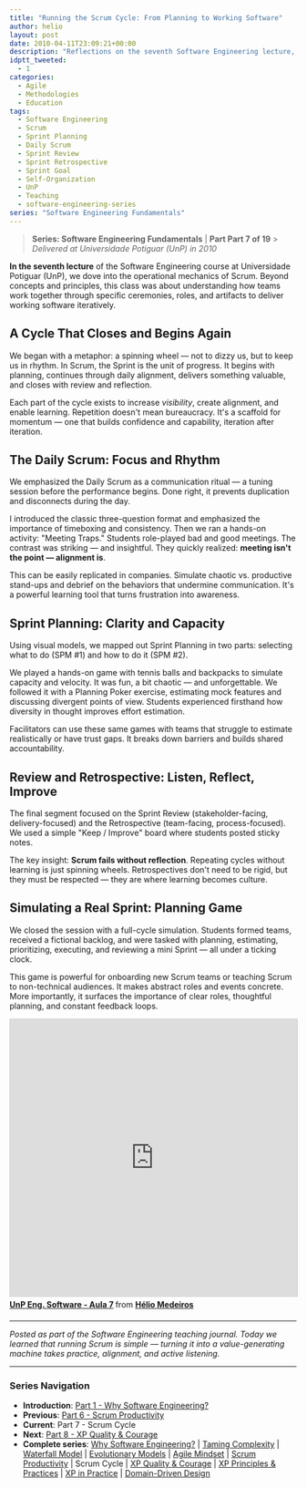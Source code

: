 ```yaml
---
title: "Running the Scrum Cycle: From Planning to Working Software"
author: helio
layout: post
date: 2010-04-11T23:09:21+00:00
description: "Reflections on the seventh Software Engineering lecture, exploring the Scrum operational cycle, roles, ceremonies, and how teams self-organize around value delivery."
idptt_tweeted:
  - 1
categories:
  - Agile
  - Methodologies
  - Education
tags:
  - Software Engineering
  - Scrum
  - Sprint Planning
  - Daily Scrum
  - Sprint Review
  - Sprint Retrospective
  - Sprint Goal
  - Self-Organization
  - UnP
  - Teaching
  - software-engineering-series
series: "Software Engineering Fundamentals"
---
```


> **Series: Software Engineering Fundamentals** | **Part Part 7 of 19** > _Delivered at Universidade Potiguar (UnP) in 2010_

**In the seventh lecture** of the Software Engineering course at Universidade Potiguar (UnP), we dove into the operational mechanics of Scrum. Beyond concepts and principles, this class was about understanding how teams work together through specific ceremonies, roles, and artifacts to deliver working software iteratively.

## A Cycle That Closes and Begins Again

We began with a metaphor: a spinning wheel — not to dizzy us, but to keep us in rhythm. In Scrum, the Sprint is the unit of progress. It begins with planning, continues through daily alignment, delivers something valuable, and closes with review and reflection.

Each part of the cycle exists to increase _visibility_, create alignment, and enable learning. Repetition doesn't mean bureaucracy. It's a scaffold for momentum — one that builds confidence and capability, iteration after iteration.

## The Daily Scrum: Focus and Rhythm

We emphasized the Daily Scrum as a communication ritual — a tuning session before the performance begins. Done right, it prevents duplication and disconnects during the day.

I introduced the classic three-question format and emphasized the importance of timeboxing and consistency. Then we ran a hands-on activity: "Meeting Traps." Students role-played bad and good meetings. The contrast was striking — and insightful. They quickly realized: **meeting isn't the point — alignment is**.

This can be easily replicated in companies. Simulate chaotic vs. productive stand-ups and debrief on the behaviors that undermine communication. It's a powerful learning tool that turns frustration into awareness.

## Sprint Planning: Clarity and Capacity

Using visual models, we mapped out Sprint Planning in two parts: selecting what to do (SPM #1) and how to do it (SPM #2).

We played a hands-on game with tennis balls and backpacks to simulate capacity and velocity. It was fun, a bit chaotic — and unforgettable. We followed it with a Planning Poker exercise, estimating mock features and discussing divergent points of view. Students experienced firsthand how diversity in thought improves effort estimation.

Facilitators can use these same games with teams that struggle to estimate realistically or have trust gaps. It breaks down barriers and builds shared accountability.

## Review and Retrospective: Listen, Reflect, Improve

The final segment focused on the Sprint Review (stakeholder-facing, delivery-focused) and the Retrospective (team-facing, process-focused). We used a simple "Keep / Improve" board where students posted sticky notes.

The key insight: **Scrum fails without reflection**. Repeating cycles without learning is just spinning wheels. Retrospectives don't need to be rigid, but they must be respected — they are where learning becomes culture.

## Simulating a Real Sprint: Planning Game

We closed the session with a full-cycle simulation. Students formed teams, received a fictional backlog, and were tasked with planning, estimating, prioritizing, executing, and reviewing a mini Sprint — all under a ticking clock.

This game is powerful for onboarding new Scrum teams or teaching Scrum to non-technical audiences. It makes abstract roles and events concrete. More importantly, it surfaces the importance of clear roles, thoughtful planning, and constant feedback loops.

<div style="margin-bottom: 20px;">
<iframe src="https://www.slideshare.net/slideshow/embed_code/key/AwW0tPsYVA5QCk?startSlide=1" width="597" height="486" frameborder="0" marginwidth="0" marginheight="0" scrolling="no" style="border:1px solid #CCC; border-width:1px; margin-bottom:5px;max-width: 100%;" allowfullscreen></iframe> <div style="margin-bottom:5px"><strong> <a href="https://pt.slideshare.net/slideshow/unp-eng-software-aula-7/3462783" title="UnP Eng. Software - Aula 7" target="_blank">UnP Eng. Software - Aula 7</a> </strong> from <strong> <a href="https://www.slideshare.net/heliomedeiros" target="_blank">Hélio Medeiros</a> </strong></div>
</div>

---

_Posted as part of the Software Engineering teaching journal. Today we learned that running Scrum is simple — turning it into a value-generating machine takes practice, alignment, and active listening._

---

### **Series Navigation**

- **Introduction**: [Part 1 - Why Software Engineering?](../2010-02-24-software-engineering-purpose/)
- **Previous**: [Part 6 - Scrum Productivity](../2010-04-03-scrum-productivity/)
- **Current**: Part 7 - Scrum Cycle
- **Next**: [Part 8 - XP Quality & Courage](../2010-04-19-xp-quality-courage/)
- **Complete series**: [Why Software Engineering?](../2010-02-24-software-engineering-purpose/) | [Taming Complexity](../2010-03-02-complexity-process/) | [Waterfall Model](../2010-03-10-waterfall-model/) | [Evolutionary Models](../2010-03-18-evolutionary-models/) | [Agile Mindset](../2010-03-26-agile-mindset/) | [Scrum Productivity](../2010-04-03-scrum-productivity/) | Scrum Cycle | [XP Quality & Courage](../2010-04-19-xp-quality-courage/) | [XP Principles & Practices](../2010-05-01-xp-principles-practices/) | [XP in Practice](../2010-05-08-applying-xp-strategies/) | [Domain-Driven Design](../2010-05-15-domain-driven-design/)
